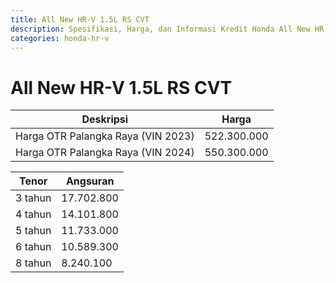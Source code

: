 ```yaml
---
title: All New HR-V 1.5L RS CVT
description: Spesifikasi, Harga, dan Informasi Kredit Honda All New HR-V 1.5L RS CVT
categories: honda-hr-v
---
```

# All New HR-V 1.5L RS CVT

| Deskripsi | Harga |
| --- | --- |
| Harga OTR Palangka Raya (VIN 2023) | 522.300.000 |
| Harga OTR Palangka Raya (VIN 2024) | 550.300.000 |

| Tenor | Angsuran |
| --- | --- |
| 3 tahun | 17.702.800 |
| 4 tahun | 14.101.800 |
| 5 tahun | 11.733.000 |
| 6 tahun | 10.589.300 |
| 8 tahun | 8.240.100 |

